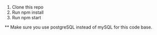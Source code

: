 

1. Clone this repo
2. Run npm install
3. Run npm start

** Make sure you use postgreSQL instead of mySQL for this code base.
